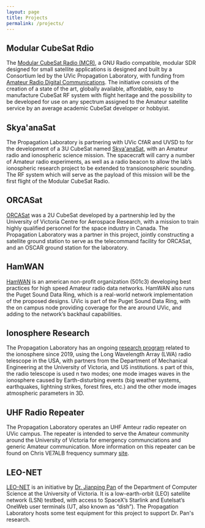 ```yaml
---
layout: page
title: Projects
permalink: /projects/
---
```

## Modular CubeSat Rdio

The [Modular CubeSat Radio (MCR)](https://www.propagationlab.ca/opensource/), a GNU Radio compatible, modular SDR designed for small satellite applications is designed and built by a Consortium led by the UVic Propagation Laboratory, with funding from [Amateur Radio Digital Communications](https://www.ardc.net/apply/grants/). The initiative consists of the creation of a state of the art, globally available, affordable, easy to manufacture CubeSat RF system with flight heritage and the possibility to be developed for use on any spectrum assigned to the Amateur satellite service by an average academic CubeSat developer or hobbyist. 

## Skya'anaSat

The Propagation Laboratory is partnering with UVic CfAR and UVSD to for the development of a 3U CubeSat named [Skya'anaSat](https://www.skyaanasat.ca/), with an Amateur radio and ionospheric science mission. The spacecraft will carry a number of Amateur radio experiments, as well as a radio beacon to allow the lab’s ionospheric research project to be extended to transionospheric sounding. The RF system which will serve as the payload of this mission will be the first flight of the Modular CubeSat Radio.

## ORCASat

[ORCASat](https://www.orcasat.ca) was a 2U CubeSat developed by a partnership led by the University of Victoria Centre for Aerospace Research, with a mission to train highly qualified personnel for the space industry in Canada. The Propagation Laboratory was a partner in this project, jointly constructing a satellite ground station to serve as the telecommand facility for ORCASat, and an OSCAR ground station for the laboratory. 

## HamWAN

[HamWAN](https://hamwan.org) is an american non-profit organization (501c3) developing best practices for high speed Amateur radio data networks. HamWAN also runs the Puget Sound Data Ring, which is a real-world network implementation of the proposed designs. UVic is part of the Puget Sound Data Ring, with the on campus node providing coverage for the are around UVic, and adding to the network’s backhaul capabilities.

## Ionosphere Research

The Propagation Laboratory has an ongoing [research program](https://leo.phys.unm.edu/~lwa/obssched.html) related to the ionosphere since 2019, using the Long Wavelength Array (LWA) radio telescope in the USA, with partners from the Department of Mechanical Engineering at the University of Victoria, and US institutions. s part of this, the radio telescope is used n two modes; one mode images waves in the ionosphere caused by Earth-disturbing events (big weather systems, earthquakes, lightning strikes, forest fires, etc.) and the other mode images atmospheric parameters in 3D.

## UHF Radio Repeater

The Propagation Laboratory operates an UHF Amteur radio repeater on UVic campus. The repeater is intended to serve the Amateur community around the University of Victoria for emergency communciations and generic Amateur communication. More information on this repeater can be found on Chris VE7ALB frequency summary [site](https://ve7alb.ca/?page=frequencies).

## LEO-NET

[LEO-NET](https://onlineacademiccommunity.uvic.ca/starlink/) is an initiative by [Dr. Jianping Pan](https://www.uvic.ca/ecs/computerscience/people/faculty/profiles/pan-jianping.php) of the Department of Computer Science at the University of Victoria. It is a low-earth-orbit (LEO) satellite network (LSN) testbed, with access to SpaceX’s Starlink and Eutelsat’s OneWeb user terminals (UT, also known as “dish”). The Propagation Laboratory hosts some test equipment for this project to support Dr. Pan's research.
